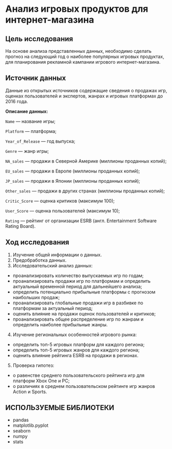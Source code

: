 # Анализ игровых продуктов для интернет-магазина

## Цель исследования

На основе анализа представленных данных, необходимо сделать прогноз на следующий год о наиболее популярных игровых продуктах, для планирования рекламной кампании игрового интернет-магазина.

## Источник данных

Данные из открытых источников содержащие сведения о продажах игр, оценках пользователей и экспертов, жанрах и игровых платформах до 2016 года.

**Описание данных:**

`Name` — название игры;

`Platform` — платформа;

`Year_of_Release` — год выпуска;

`Genre` — жанр игры;

`NA_sales` — продажи в Северной Америке (миллионы проданных копий);

`EU_sales` — продажи в Европе (миллионы проданных копий);

`JP_sales` — продажи в Японии (миллионы проданных копий);

`Other_sales` — продажи в других странах (миллионы проданных копий);

`Critic_Score` — оценка критиков (максимум 100);

`User_Score` — оценка пользователей (максимум 10);

`Rating` — рейтинг от организации ESRB (англ. Entertainment Software Rating Board).

## Ход исследования

1. Изучение общей информации о данных.
2. Предобработка данных.
3. Исследовательский анализ данных:
- проанализировать количество выпускаемых игр по годам;
- проанализировать продажи игр по платформам и определить актуальный временной период для дальнейшего анализа;
- определить потенциально прибыльные платформы с прогнозом наибольших продаж;
- проанализировать глобальные продажи игр в разбивке по платформам за актуальный период;
- оценить влияние на продажи оценок пользователей и критиков;
- проанализировать общее распределение игр по жанрам и определить наиболее прибыльные жанры.
4. Изучение региональных особенностей игрового рынка:
- определить топ-5 игровых платформ для каждого региона;
- определить топ-5 игровых жанров для каждого региона;
- оценить влияние рейтинга ESRB на продажи в регионах.
5. Проверка гипотез:
- о равенстве среднего пользовательского рейтинга игр для платформ Xbox One и PC;
- о различиях в среднем пользовательском рейтинге игр жанров Action и Sports.

## ИСПОЛЬЗУЕМЫЕ БИБЛИОТЕКИ
- pandas
- matplotlib.pyplot
- seaborn
- numpy
- stats